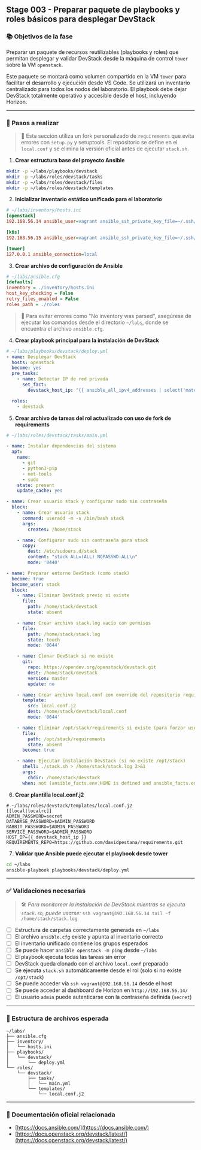 ## Stage 003 - Preparar paquete de playbooks y roles básicos para desplegar DevStack

### 📚 Objetivos de la fase

Preparar un paquete de recursos reutilizables (playbooks y roles) que permitan desplegar y validar DevStack desde la máquina de control `tower` sobre la VM `openstack`.

Este paquete se montará como volumen compartido en la VM `tower` para facilitar el desarrollo y ejecución desde VS Code. Se utilizará un inventario centralizado para todos los nodos del laboratorio. El playbook debe dejar DevStack totalmente operativo y accesible desde el host, incluyendo Horizon.

---

### 🔧 Pasos a realizar

> 🔄 Esta sección utiliza un fork personalizado de `requirements` que evita errores con `setup.py` y setuptools. El repositorio se define en el `local.conf` y se elimina la versión oficial antes de ejecutar `stack.sh`.

1. **Crear estructura base del proyecto Ansible**

```bash
mkdir -p ~/labs/playbooks/devstack
mkdir -p ~/labs/roles/devstack/tasks
mkdir -p ~/labs/roles/devstack/files
mkdir -p ~/labs/roles/devstack/templates
```

2. **Inicializar inventario estático unificado para el laboratorio**

```ini
# ~/labs/inventory/hosts.ini
[openstack]
192.168.56.14 ansible_user=vagrant ansible_ssh_private_key_file=~/.ssh/id_rsa

[k8s]
192.168.56.15 ansible_user=vagrant ansible_ssh_private_key_file=~/.ssh/id_rsa

[tower]
127.0.0.1 ansible_connection=local
```

3. **Crear archivo de configuración de Ansible**

```ini
# ~/labs/ansible.cfg
[defaults]
inventory = ./inventory/hosts.ini
host_key_checking = False
retry_files_enabled = False
roles_path = ./roles
```

> 🔔 Para evitar errores como "No inventory was parsed", asegúrese de ejecutar los comandos desde el directorio `~/labs`, donde se encuentra el archivo `ansible.cfg`.

4. **Crear playbook principal para la instalación de DevStack**

```yaml
# ~/labs/playbooks/devstack/deploy.yml
- name: Desplegar DevStack
  hosts: openstack
  become: yes
  pre_tasks:
    - name: Detectar IP de red privada
      set_fact:
        devstack_host_ip: "{{ ansible_all_ipv4_addresses | select('match', '^192\\.168\\.56\\.') | list | first }}"

  roles:
    - devstack
```

5. **Crear archivo de tareas del rol actualizado con uso de fork de requirements**

```yaml
# ~/labs/roles/devstack/tasks/main.yml

- name: Instalar dependencias del sistema
  apt:
    name:
      - git
      - python3-pip
      - net-tools
      - sudo
    state: present
    update_cache: yes

- name: Crear usuario stack y configurar sudo sin contraseña
  block:
    - name: Crear usuario stack
      command: useradd -m -s /bin/bash stack
      args:
        creates: /home/stack

    - name: Configurar sudo sin contraseña para stack
      copy:
        dest: /etc/sudoers.d/stack
        content: "stack ALL=(ALL) NOPASSWD:ALL\n"
        mode: '0440'

- name: Preparar entorno DevStack (como stack)
  become: true
  become_user: stack
  block:
    - name: Eliminar DevStack previo si existe
      file:
        path: /home/stack/devstack
        state: absent

    - name: Crear archivo stack.log vacío con permisos
      file:
        path: /home/stack/stack.log
        state: touch
        mode: '0644'

    - name: Clonar DevStack si no existe
      git:
        repo: https://opendev.org/openstack/devstack.git
        dest: /home/stack/devstack
        version: master
        update: no

    - name: Crear archivo local.conf con override del repositorio requirements
      template:
        src: local.conf.j2
        dest: /home/stack/devstack/local.conf
        mode: '0644'

    - name: Eliminar /opt/stack/requirements si existe (para forzar uso de fork)
      file:
        path: /opt/stack/requirements
        state: absent
      become: true

    - name: Ejecutar instalación DevStack (si no existe /opt/stack)
      shell: ./stack.sh > /home/stack/stack.log 2>&1
      args:
        chdir: /home/stack/devstack
      when: not (ansible_facts.env.HOME is defined and ansible_facts.env.HOME == "/opt/stack")
```

6. **Crear plantilla local.conf.j2**

```jinja2
# ~/labs/roles/devstack/templates/local.conf.j2
[[local|localrc]]
ADMIN_PASSWORD=secret
DATABASE_PASSWORD=$ADMIN_PASSWORD
RABBIT_PASSWORD=$ADMIN_PASSWORD
SERVICE_PASSWORD=$ADMIN_PASSWORD
HOST_IP={{ devstack_host_ip }}
REQUIREMENTS_REPO=https://github.com/davidpestana/requirements.git
```

7. **Validar que Ansible puede ejecutar el playbook desde tower**

```bash
cd ~/labs
ansible-playbook playbooks/devstack/deploy.yml
```

---

### ✅ Validaciones necesarias

> 🛠️ *Para monitorear la instalación de DevStack mientras se ejecuta `stack.sh`, puede usarse:*
> `ssh vagrant@192.168.56.14 tail -f /home/stack/stack.log`

* [ ] Estructura de carpetas correctamente generada en `~/labs`
* [ ] El archivo `ansible.cfg` existe y apunta al inventario correcto
* [ ] El inventario unificado contiene los grupos esperados
* [ ] Se puede hacer `ansible openstack -m ping` desde `~/labs`
* [ ] El playbook ejecuta todas las tareas sin error
* [ ] DevStack queda clonado con el archivo `local.conf` preparado
* [ ] Se ejecuta `stack.sh` automáticamente desde el rol (solo si no existe `/opt/stack`)
* [ ] Se puede acceder vía `ssh vagrant@192.168.56.14` desde el host
* [ ] Se puede acceder al dashboard de Horizon en `http://192.168.56.14/`
* [ ] El usuario `admin` puede autenticarse con la contraseña definida (`secret`)

---

### 📂 Estructura de archivos esperada

```
~/labs/
├── ansible.cfg
├── inventory/
│   └── hosts.ini
├── playbooks/
│   └── devstack/
│       └── deploy.yml
└── roles/
    └── devstack/
        ├── tasks/
        │   └── main.yml
        └── templates/
            └── local.conf.j2
```

---

### 🔗 Documentación oficial relacionada

* [https://docs.ansible.com/](https://docs.ansible.com/)
* [https://docs.openstack.org/devstack/latest/](https://docs.openstack.org/devstack/latest/)
